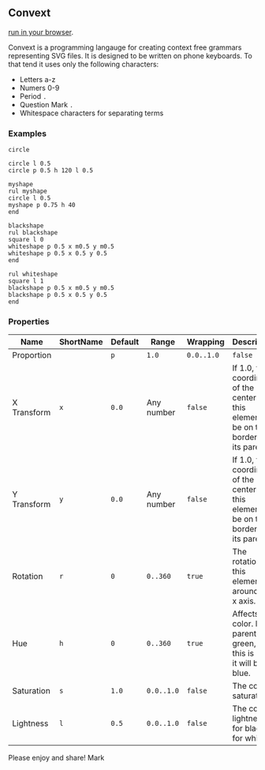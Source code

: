 ## Convext

[run in your browser](https://wainwrightmark.github.io/convext/). 

Convext is a programming langauge for creating context free grammars representing SVG files. It is designed to be written on phone keyboards. To that tend it uses only the following characters:
- Letters a-z
- Numers 0-9
- Period `.`
- Question Mark `.`
- Whitespace characters for separating terms

### Examples

```
circle
```

```
circle l 0.5
circle p 0.5 h 120 l 0.5
```

```
myshape
rul myshape
circle l 0.5
myshape p 0.75 h 40
end
```

```
blackshape
rul blackshape
square l 0
whiteshape p 0.5 x m0.5 y m0.5
whiteshape p 0.5 x 0.5 y 0.5
end

rul whiteshape
square l 1
blackshape p 0.5 x m0.5 y m0.5
blackshape p 0.5 x 0.5 y 0.5
end
```


### Properties

| Name | ShortName | Default | Range | Wrapping | Description |
|---|---|---|---|---|---|
Proportion||`p`|`1.0`|`0.0..1.0`|`false`|The scale of this element. If 0.5, this element will be half the size of its parent.|
|X Transform|`x`|`0.0`|Any number|`false`|If 1.0, the x coordinate of the center of this element will be on the border of its parent.|
|Y Transform|`y`|`0.0`|Any number|`false`|If 1.0, the y coordinate of the center of this element will be on the border of its parent.|
|Rotation|`r`|`0`|`0..360`|`true`|The rotation of this element around the x axis. |
|Hue|`h`|`0`|`0..360`|`true`|Affects the color. If the parent is green, and this is 120, it will be blue.|
|Saturation|`s`|`1.0`|`0.0..1.0`|`false`|The color saturation.|
|Lightness|`l`|`0.5`|`0.0..1.0`|`false`|The color lightness. 0 for black, 1 for white. |




Please enjoy and share! 
Mark